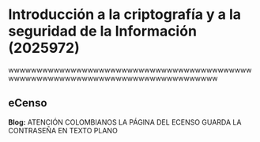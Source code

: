 # Introducción a la criptografía y a la seguridad de la Información (2025972)
wwwwwwwwwwwwwwwwwwwwwwwwwwwwwwwwwwwwwwwwwwwwwwwwwwwwwwwwwwwwwwwwwwwwwwwwwwwwwwww
## eCenso

**Blog:** ATENCIÓN COLOMBIANOS LA PÁGINA DEL ECENSO GUARDA LA CONTRASEÑA EN 
TEXTO PLANO


